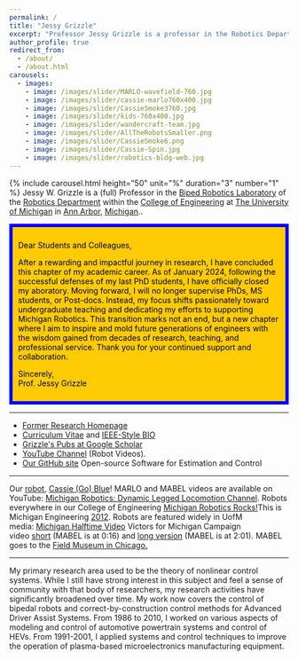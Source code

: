 ```yaml
---
permalink: /
title: "Jessy Grizzle"
excerpt: "Professor Jessy Grizzle is a professor in the Robotics Department at the University of Michigan."
author_profile: true
redirect_from: 
  - /about/
  - /about.html
carousels:
  - images: 
    - image: /images/slider/MARLO-wavefield-760.jpg
    - image: /images/slider/cassie-marlo760x400.jpg
    - image: /images/slider/CassieSmoke3760.jpg
    - image: /images/slider/kids-760x400.jpg
    - image: /images/slider/wandercraft-team.jpg
    - image: /images/slider/AllTheRobotsSmaller.png
    - image: /images/slider/CassieSmoke6.png
    - image: /images/slider/Cassie-Spin.jpg
    - image: /images/slider/robotics-bldg-web.jpg
---
```

  {% include carousel.html height="50" unit="%" duration="3" number="1" %}
Jessy W. Grizzle is a (full) Professor in the [Biped Robotics Laboratory](https://www.biped.solutions) of the [Robotics Department](http://robotics.umich.edu/) within the [College of Engineering](http://www.engin.umich.edu/) at [The University of Michigan](http://www.umich.edu/) in [Ann Arbor](https://www.a2gov.org), [Michigan](https://www.michigan.gov/).. 

<div style="border: 6px solid blue; background-color: #FFCB05; color: black; padding: 10px; margin: 10px 0;">
    <p>Dear Students and Colleagues,</p>
    <p>After a rewarding and impactful journey in research, I have concluded this chapter of my academic career. As of January 2024, following the successful defenses of my last PhD students, I have officially closed my aboratory. Moving forward, I will no longer supervise PhDs, MS students, or Post-docs. Instead, my focus shifts passionately toward undergraduate teaching and dedicating my efforts to supporting Michigan Robotics. This transition marks not an end, but a new chapter where I aim to inspire and mold future generations of engineers with the wisdom gained from decades of research, teaching, and professional service. Thank you for your continued support and collaboration.</p>
    <p>Sincerely,<br>Prof. Jessy Grizzle</p>
</div>


* * *

*   [Former Research Homepage](https://www.biped.solutions/)
*   [Curriculum Vitae](/files/cv.pdf) and [IEEE-Style BIO](/files/bio.pdf)
*   [Grizzle's Pubs at Google Scholar](http://scholar.google.com/citations?hl=en&user=heYuqBkAAAAJ)
*   [YouTube Channel](http://www.youtube.com/user/DynamicLegLocomotion) (Robot Videos).
*   [Our GitHub site](https://github.com/UMich-BipedLab) Open-source Software for Estimation and Control


* * *

Our [robot](http://eecs.umich.edu/eecs/about/articles/2017/new-generation-of-bipedal-robots.html), [Cassie (Go) Blue](https://news.engin.umich.edu/2017/09/latest-two-legged-walking-robot-arrives-at-michigan/)! MARLO and MABEL videos are available on YouTube: [Michigan Robotics: Dynamic Legged Locomotion Channel](http://www.youtube.com/user/DynamicLegLocomotion). Robots everywhere in our College of Engineering [Michigan Robotics Rocks!](http://www.youtube.com/watch?v=pMaCC__C0cE&feature=c4-overview-vl&list=PL5CFFA0DE541898F8)This is Michigan Engineering [2012](http://www.youtube.com/watch?v=e-p1QiRgxWo&feature=c4-overview-vl&list=PL5CFFA0DE541898F8). Robots are featured widely in UofM media: [Michigan Halftime Video](http://www.youtube.com/watch?v=guj0Ddp4bEA&list=PL5CFFA0DE541898F8) Victors for Michigan Campaign video [short](http://www.youtube.com/watch?v=8C_JpoZeUSk) (MABEL is at 0:16) and [long version](http://www.youtube.com/watch?v=_Mcf4UiaYQA) (MABEL is at 2:01). MABEL goes to the [Field Museum in Chicago.](https://www.youtube.com/watch?v=7qr9zVpqIiw)



* * *

My primary research area used to be the theory of nonlinear control systems. While I still have strong interest in this subject and feel a sense of community with that body of researchers, my research activities have significantly broadened over time. My work now covers the control of bipedal robots and correct-by-construction control methods for Advanced Driver Assist Systems. From 1986 to 2010, I worked on various aspects of modeling and control of automotive powertrain systems and control of HEVs. From 1991-2001, I applied systems and control techniques to improve the operation of plasma-based microelectronics manufacturing equipment.
